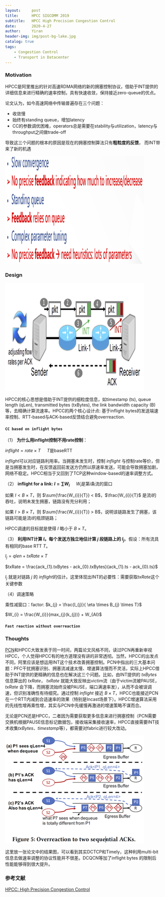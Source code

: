 ```yaml
---
layout:     post
title:      HPCC SIGCOMM 2019
subtitle:   HPCC High Precision Congestion Control
date:       2020-4-27
author:     Yiran
header-img: img/post-bg-lake.jpg
catalog: true
tags:
    - Congestion Control
    - Transport in Datacenter
---
```







### Motivation

HPCC是阿里推出的针对高速RDMA网络的新的拥塞控制协议，借助于INT提供的详细信息来进行精确的速率控制，具有快速收敛，保持接近zero-queue的优点。

论文认为，如今高速网络中传输普遍存在三个问题：

- 收敛慢
- 始终有standing queue，增加latency
- CC的参数调优困难，operators总是需要在stability与utilization，latency与throughput之间做trade-off


导致这三个问题的根本的原因是现在的拥塞控制算法只有**粗粒度的反馈**， 而INT带来了新的机遇

<img width="450" height="350" src="/img/post-hpcc-2.png"/>






### Design

<img width="450" height="350" src="/img/post-hpcc-1.png"/>

HPCC的核心思想是借助于INT提供的细粒度信息，如timestamp (ts), queue length (qLen), transmitted bytes (txBytes), the link bandwidth capacity (B) 等，去精确计算流速率。HPCC的两个核心设计点: 基于inflight bytes的发送端速率控制、RTT-based与ACK-based反馈结合避免overreaction.

#### ```CC based on inflight bytes```


（1） **为什么用inflight控制不用rate控制**：

  $inflight = rate \times T$       $\quad T$是baseRTT

  $inflight$可以对应链路利用率。当拥塞未发生时，控制 $inflight$ 与控制rate等价，但是当拥塞发生时，在反馈返回前发送方仍然以原速率发送，可能会导致拥塞加剧，网络不稳定。HPCC相当于又回到了TCP这种window-based的速率调整方式。

（2） **inflight for a link: $I = \sum{W_{i}}$**       $\quad W_{i}$是第$i$条流的窗口

  如果 $I < B \times T$，则 $\sum{\frac{W_{i}}{T}} < B$，$\frac{W_{i}}{T}$ 是流$i$的吞吐，说明未发生拥塞，链路没有充分利用；

  如果 $I > B \times T$，则 $\sum{\frac{W_{i}}{T}} > B$，说明该链路发生了拥塞，该链路可能是流$i$的瓶颈链路；

  HPCC调速的目标就是使得 $I$ 略小于 $B \times T$。

（3） **利用INT计算 $I$。每个发送方独立地估计第 $j$ 段链路上的 $I_{j}$**。假设：所有流具有相同的base RTT $T$。

  $I_{j} = qlen + txRate \times T$

  $txRate = \frac{ack_{1}.txBytes - ack_{0}.txBytes}{ack_{1}.ts - ack_{0}.ts}$

  $I_{j}$ 就是对链路 $j$ 的 $inflight$的估计。这里体现出INT的必要性：需要获取$txRate$这个关键参数

（4）调速策略

  乘性减窗口：factor: $k_{j} = \frac{I_{j}}{ \eta \times B_{j} \times T}$

  $W_{i} = \frac{W_{i}}{max_{j}(k_{j})} + W_{AI}$






#### ```Fast reaction without overreaction```



  

### Thoughts
[PCN](https://yi-ran.github.io/2020/03/26/PCN-NSDI-2020/)和HPCC大致发表于同一时间，两篇论文风格不同，读过PCN再重新审视HPCC，个人觉得HPCC有的地方道理没有讲的非常透彻。当然，HPCC的出发点不同，阿里应该是想运用INT这个技术改善拥塞控制。PCN中指出的三大基本问题：PFC干扰拥塞识别、拥塞流减速太慢、增速算法慢而不灵活，实际上HPCC借助于INT提供的更精确的信息也在解决这三个问题。比如，由INT提供的 $txBytes$ 信息算出的 $txRate$， $txRate$ 就能大致反映出victim流（由于victim流被PAUSE， $txRate$ 会下降，而拥塞流始终没被PAUSE，端口满速率发），从而不会被误调速，但识别准确性有待细究。通过控制 $inflight$ 接近 $B\times T$，HPCC也能接近PCN在一个RTT内减到合适速率的效果（特别是Incast场景下）。HPCC增速算法采用的先线性增再乘性增，其实与PCN中先缓慢再激进的增速策略不谋而合。

无论是PCN还是HPCC，二者因为需要获取更多信息来进行拥塞控制（PCN需要交换机根据PAUSE信息标记数据包，接收端采集接收速率，HPCC直接需要INT技术收集$txBytes$、$timestamp$等），都需要对fabric进行较大改动。


<img width="450" height="350" src="/img/post-hpcc-3.png"/>


这里放一张论文中的结果图，可以看到其实DCTCP和Timely，这种利用multi-bit信息去做速率调整的协议性能并不很差。DCQCN等加了inflight bytes 的限制后性能能够得到很大提升。



### 参考文献

[HPCC: High Precision Congestion Control](https://liyuliang001.github.io/publications/hpcc.pdf)





